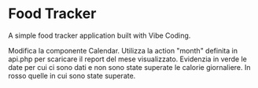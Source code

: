 # Food Tracker

A simple food tracker application built with Vibe Coding.

Modifica la componente Calendar. Utilizza la action "month" definita in api.php per scaricare il report del mese visualizzato. Evidenzia in verde le date per cui ci sono dati e non sono state superate le calorie giornaliere. In rosso quelle in cui sono state superate.